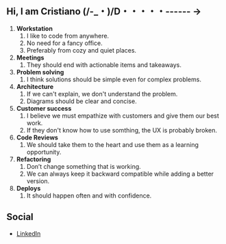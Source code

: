 ## Hi, I am Cristiano (/-_・)/D・・・・・------ →

1. **Workstation**
    1. I like to code from anywhere. 
    2. No need for a fancy office. 
    3. Preferably from cozy and quiet places. 
2. **Meetings**
    1. They should end with actionable items and takeaways. 
3. **Problem solving**
    1. I think solutions should be simple even for complex problems. 
4. **Architecture**
    1. If we can't explain, we don't understand the problem.
    2. Diagrams should be clear and concise.
5. **Customer success**
    1. I believe we must empathize with customers and give them our best work.
    2. If they don't know how to use somthing, the UX is probably broken.
6. **Code Reviews**
    1. We should take them to the heart and use them as a learning opportunity. 
7. **Refactoring**
    1. Don’t change something that is working. 
    2. We can always keep it backward compatible while adding a better version.
7. **Deploys**
    1. It should happen often and with confidence.


## Social

- [LinkedIn](https://www.linkedin.com/in/ccarvalho-dev/)


